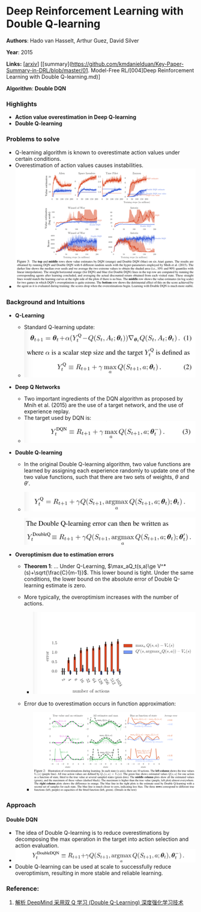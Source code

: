# Deep Reinforcement Learning with Double Q-learning

**Authors**: Hado van Hasselt, Arthur Guez, David Silver

**Year**: 2015

**Links:** [[arxiv](https://arxiv.org/abs/1509.06461)] [[summary](https://github.com/kmdanielduan/Key-Paper-Summary-in-DRL/blob/master/01. Model-Free RL/[004]Deep Reinforcement Learning with Double Q-learning.md)]

**Algorithm**: **Double DQN**

### Highlights

- **Action value overestimation in Deep Q-learning**
- **Double Q-learning**

### Problems to solve

- Q-learning algorithm is known to overestimate action values under certain conditions.
- Overestimation of action values causes instabilities.
- ![004-1](assets/004-1.png)

### Background and Intuitions

- **Q-Learning**

  - Standard Q-learning update:
  - ![004-2](assets/004-2.png)

- **Deep Q Networks**

  - Two important ingredients of the DQN algorithm as proposed by Mnih et al. (2015) are the use of a target network, and the use of experience replay.
  - The target used by DQN is:
  - ![004-3](assets/004-3.png)

- **Double Q-learning**

  - In the original Double Q-learning algorithm, two value functions are learned by assigning each experience randomly to update one of the two value functions, such that there are two sets of weights, $θ$ and $θ′$.

  - ![004-4](assets/004-4.png)

    ![004-5](assets/004-5.png)

- **Overoptimism due to estimation errors**

  - **Theorem 1**: … Under Q-Learning, $\max_aQ_t(s,a)\ge V^*(s)+\sqrt{\frac{C}{m-1}}$. This lower bound is tight. Under the same conditions, the lower bound on the absolute error of Double Q-learning estimate is zero.
  - More typically, the overoptimism increases with the number of actions.
    - ![004-6](assets/004-6.png)

  - Error due to overestimation occurs in function approximation:
    - ![004-7](assets/004-7.png)

### Approach

#### Double DQN

- The idea of Double Q-learning is to reduce overestimations by decomposing the max operation in the target into action selection and action evaluation.
- ![004-8](assets/004-8-4195459.png)
- Double Q-learning can be used at scale to successfully reduce overoptimism, resulting in more stable and reliable learning.

### Reference:

1. [解析 DeepMind 采用双 Q 学习 (Double Q-Learning) 深度强化学习技术](https://www.jianshu.com/p/193ca0106aa5)
